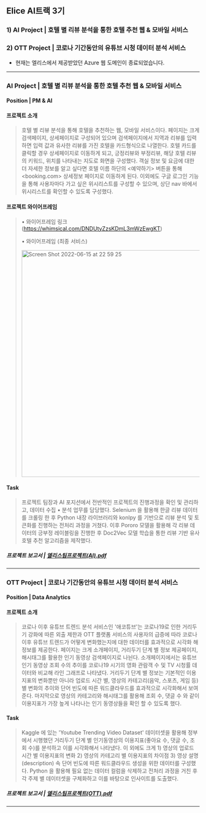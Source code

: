 ## Elice AI트랙 3기
### 1) AI Project | 호텔 별 리뷰 분석을 통한 호텔 추천 웹 & 모바일 서비스
### 2) OTT Project | 코로나 기간동안의 유튜브 시청 데이터 분석 서비스

* 현재는 엘리스에서 제공받았던 Azure 웹 도메인이 종료되었습니다.

---------------------

### AI Project | 호텔 별 리뷰 분석을 통한 호텔 추천 웹 & 모바일 서비스

#### Position | PM & AI

#### 프로젝트 소개
> 호텔 별 리뷰 분석을 통해 호텔을 추천하는 웹, 모바일 서비스이다. 페이지는 크게 검색페이지, 상세페이지로 구성되어 있으며 검색페이지에서 지역과 리뷰를 입력하면 입력 값과 유사한 리뷰를 가진 호텔을 카드형식으로 나열한다. 호텔 카드를 클릭할 경우 상세페이지로 이동하게 되고, 긍정리뷰와 부정리뷰, 해당 호텔 리뷰의 키워드, 위치를 나타내는 지도로 화면을 구성했다. 객실 정보 및 요금에 대한 더 자세한 정보를 알고 싶다면 호텔 이름 하단의 <예약하기> 버튼을 통해 <booking.com> 상세정보 페이지로 이동하게 된다. 이외에도 구글 로그인 기능을 통해 사용자마다 가고 싶은 위시리스트를 구성할 수 있으며, 상단 nav 바에서 위시리스트를 확인할 수 있도록 구성했다.

#### 프로젝트 와이어프레임
> • 와이어프레임 링크 (https://whimsical.com/DNDUtyZzsKDmL3mWzEwgKT)
> 
> • 와이어프레임 (최종 서비스)
>
> <img width="592" alt="Screen Shot 2022-06-15 at 22 59 25" src="https://user-images.githubusercontent.com/70498745/173845937-ac447dd3-364d-4d23-ba7e-ba1d09144ba3.png">

#### Task
> 프로젝트 팀장과 AI 포지션에서 전반적인 프로젝트의 진행과정을 확인 및 관리하고, 데이터 수집 • 분석 업무를 담당했다. Selenium 을 활용해 한글 리뷰 데이터를 크롤링 한 후 Python 내장 라이브러리와 konlpy 를 기반으로 리뷰 분석 및 토큰화를 진행하는 전처리 과정을 거쳤다. 이후 Pororo 모델을 활용해 각 리뷰 데이터의 긍부정 레이블링을 진행한 후 Doc2Vec 모델 학습을 통한 리뷰 기반 유사 호텔 추천 알고리즘을 제작했다.

##### 프로젝트 보고서 | [엘리스팀프로젝트(AI).pdf](https://github.com/thyeonn12o7/elice_AI/files/8909967/AI.pdf)

---------------------

### OTT Project | 코로나 기간동안의 유튜브 시청 데이터 분석 서비스

#### Position | Data Analytics

#### 프로젝트 소개
> 코로나 이후 유튜브 트렌드 분석 서비스인 '애코튜브'는 코로나19로 인한 거리두기 강화에 따른 외출 제한과 OTT 플랫폼 서비스의 사용자의 급증에 따라 코로나 이후 유튜브 트렌드가 어떻게 변화했는지에 대한 데이터를 효과적으로 시각화 해 정보를 제공한다. 페이지는 크게 소개페이지, 거리두기 단계 별 정보 제공페이지, 해시태그를 활용한 인기 동영상 검색페이지로 나뉜다. 소개페이지에서는 유튜브 인기 동영상 조회 수의 추이를 코로나19 시기의 영화 관람객 수 및 TV 시청률 데이터와 비교해 라인 그래프로 나타냈다. 거리두기 단계 별 정보는 기본적인 이용지표의 변화뿐만 아니라 업로드 시간 별, 영상의 카테고리(음악, 스포츠, 게임 등) 별 변화의 추이와 단어 빈도에 따른 워드클라우드를 효과적으로 시각화해서 보여준다. 마지막으로 영상의 카테고리와 해시태그를 활용해 조회 수, 댓글 수 와 같이 이용지표가 가장 높게 나타나는 인기 동영상들을 확인 할 수 있도록 했다.

#### Task
> Kaggle 에 있는 'Youtube Trending Video Dataset' 데이터셋을 활용해 정부에서 시행했던 거리두기 단계 별 인기동영상의 이용지표(좋아요 수, 댓글 수, 조회 수)를 분석하고 이를 시각화해서 나타냈다. 이 외에도 크게 1) 영상의 업로드 시간 별 이용지표의 변화 2) 영상의 카테고리 별 이용지표의 차이점 3) 영상 설명(description) 속 단어 빈도에 따른 워드클라우드 생성을 위한 데이터를 구성했다. Python 을 활용해 필요 없는 데이터 컬럼을 삭제하고 전처리 과정을 거친 후 각 주제 별 데이터셋을 구체화하고 이를 바탕으로 인사이트를 도출했다. 

##### 프로젝트 보고서 | [엘리스팀프로젝트(OTT).pdf](https://github.com/thyeonn12o7/elice_AI/files/8909973/OTT.pdf)

---------------------
